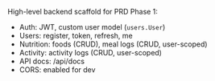High-level backend scaffold for PRD Phase 1:

- Auth: JWT, custom user model (`users.User`)
- Users: register, token, refresh, me
- Nutrition: foods (CRUD), meal logs (CRUD, user-scoped)
- Activity: activity logs (CRUD, user-scoped)
- API docs: /api/docs
- CORS: enabled for dev

